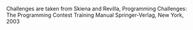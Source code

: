 Challenges are taken from Skiena and Revilla, Programming Challenges: The Programming Contest Training Manual Springer-Verlag, New York, 2003
